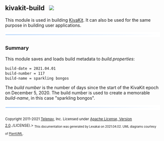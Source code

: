 ## kivakit-build &nbsp; ![](https://www.kivakit.org/images/kivakit-64.png)

This module is used in building [KivaKit](https://github.com/Telenav/kivakit). It can also be used for the same purpose
in building user applications.

![](images/horizontal-line.png)

### Summary

This module saves and loads build metadata to *build.properties*:

    build-date = 2021.04.01
    build-number = 117
    build-name = sparkling bongos

The *build number* is the number of days since the start of the KivaKit epoch on
December 5, 2020. The build number is used to create a memorable *build-name*,
in this case "sparkling bongos".

![](images/horizontal-line.png)

<sub>Copyright 2011-2021 [Telenav](http://telenav.com), Inc. Licensed under [Apache License, Version 2.0](../LICENSE)../LICENSE).>
<sub>This documentation was generated by Lexakai on 2021.04.02. UML diagrams courtesy of [PlantUML](http://plantuml.com).</sub>

